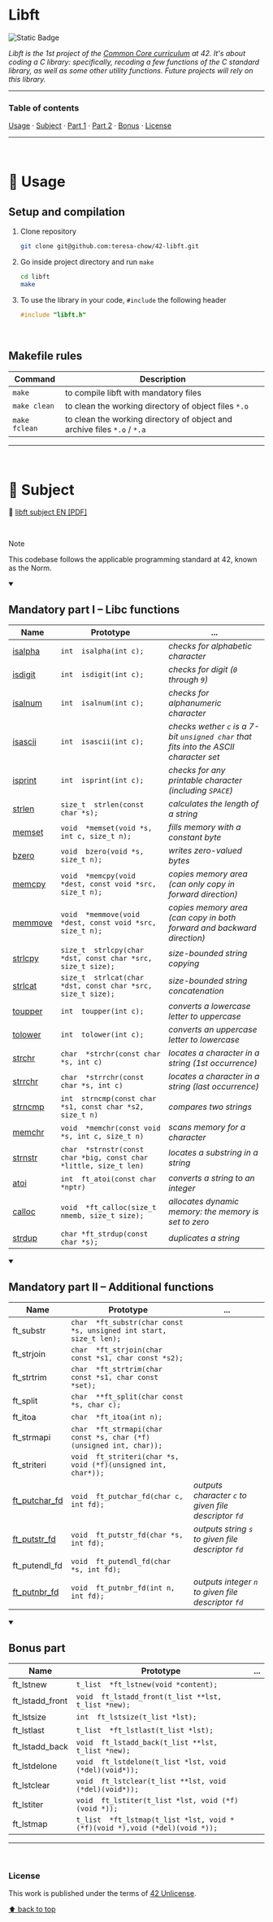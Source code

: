 # Libft
![Static Badge](https://img.shields.io/badge/42%20School-Rank%200-%2315bbbb)

_Libft is the 1st project of the [Common Core curriculum](https://42.fr/en/the-program/software-engineer-degree/) at 42. It's about coding a C library: specifically, recoding a few functions of the C standard library, as well as some other utility functions. Future projects will rely on this library._
___


### Table of contents
[Usage](#compass-usage) · [Subject](#book-subject) · [Part 1](#mandatory-part-i--libc-functions) · [Part 2](#mandatory-part-ii--additional-functions) · [Bonus](#bonus-part) · [License](#license)

___

</br>

# :compass: Usage
## Setup and compilation

1. Clone repository
    ```bash
    git clone git@github.com:teresa-chow/42-libft.git
    ```

2. Go inside project directory and run `make`
    ```bash
    cd libft
    make
    ```
3. To use the library in your code, `#include` the following header
    ```c
    #include "libft.h"
    ```

</br>

## Makefile rules

Command | Description
--|--
`make` | to compile libft with mandatory files
`make clean` | to clean the working directory of object files `*.o`
`make fclean` | to clean the working directory of object and archive files `*.o` / `*.a`

___

</br>

# :book: Subject
:page_facing_up: [libft subject EN [PDF]](https://github.com/teresa-chow/42-libft/blob/main/en_libft_2023.pdf)

</br>

>[!NOTE]
>This codebase follows the applicable programming standard at 42, known as the Norm.

<details open>
  <summary><h2>Mandatory part I – Libc functions</h2></summary>

  Name | Prototype | ...
  --|--|--
  [isalpha](https://github.com/teresa-chow/42-libft/blob/main/ft_isalpha.c) | `int  isalpha(int c);` | _checks for alphabetic character_
  [isdigit](https://github.com/teresa-chow/42-libft/blob/main/ft_isdigit.c) | `int  isdigit(int c);` | _checks for digit (`0` through `9`)_
  [isalnum](https://github.com/teresa-chow/42-libft/blob/main/ft_isalnum.c) | `int  isalnum(int c);` | _checks for alphanumeric character_
  [isascii](https://github.com/teresa-chow/42-libft/blob/main/ft_isascii.c) | `int  isascii(int c);` | _checks wether `c` is a 7-bit `unsigned char` that fits into the ASCII character set_
  [isprint](https://github.com/teresa-chow/42-libft/blob/main/ft_isprint.c) | `int  isprint(int c);` | _checks for any printable character (including `SPACE`)_
  [strlen](https://github.com/teresa-chow/42-libft/blob/main/ft_strlen.c) | `size_t  strlen(const char *s);` | _calculates the length of a string_
  [memset](https://github.com/teresa-chow/42-libft/blob/main/ft_memset.c) | `void  *memset(void *s, int c, size_t n);` | _fills memory with a constant byte_
  [bzero](https://github.com/teresa-chow/42-libft/blob/main/ft_bzero.c) | `void  bzero(void *s, size_t n);` | _writes zero-valued bytes_
  [memcpy](https://github.com/teresa-chow/42-libft/blob/main/ft_memcpy.c) | `void  *memcpy(void *dest, const void *src, size_t n);` | _copies memory area (can only copy in forward direction)_
  [memmove](https://github.com/teresa-chow/42-libft/blob/main/ft_memmove.c) | `void  *memmove(void *dest, const void *src, size_t n);` | _copies memory area (can copy in both forward and backward direction)_
  [strlcpy](https://github.com/teresa-chow/42-libft/blob/main/ft_strlcpy.c) | `size_t  strlcpy(char *dst, const char *src, size_t size);` | _size-bounded string copying_
  [strlcat](https://github.com/teresa-chow/42-libft/blob/main/ft_strlcat.c) | `size_t  strlcat(char *dst, const char *src, size_t size);` | _size-bounded string concatenation_
  [toupper](https://github.com/teresa-chow/42-libft/blob/main/ft_toupper.c) | `int  toupper(int c);` | _converts a lowercase letter to uppercase_
  [tolower](https://github.com/teresa-chow/42-libft/blob/main/ft_tolower.c) | `int  tolower(int c);` | _converts an uppercase letter to lowercase_
  [strchr](https://github.com/teresa-chow/42-libft/blob/main/ft_strchr.c) | `char  *strchr(const char *s, int c)` | _locates a character in a string (1st occurrence)_
  [strrchr](https://github.com/teresa-chow/42-libft/blob/main/ft_strrchr.c) | `char  *strrchr(const char *s, int c)` | _locates a character in a string (last occurrence)_
  [strncmp](https://github.com/teresa-chow/42-libft/blob/main/ft_strncmp.c) | `int  strncmp(const char *s1, const char *s2, size_t n)` | _compares two strings_
  [memchr](https://github.com/teresa-chow/42-libft/blob/main/ft_memchr.c) | `void  *memchr(const void *s, int c, size_t n)` | _scans memory for a character_
  [strnstr](https://github.com/teresa-chow/42-libft/blob/main/ft_strnstr.c) | `char  *strnstr(const char *big, const char *little, size_t len)` | _locates a substring in a string_
  [atoi](https://github.com/teresa-chow/42-libft/blob/main/ft_atoi.c) | `int  ft_atoi(const char *nptr)` | _converts a string to an integer_
  [calloc](https://github.com/teresa-chow/42-libft/blob/main/ft_calloc.c) | `void  *ft_calloc(size_t nmemb, size_t size);` | _allocates dynamic memory: the memory is set to zero_
  [strdup](https://github.com/teresa-chow/42-libft/blob/main/ft_strdup.c) | `char *ft_strdup(const char *s);` | _duplicates a string_
</details>

<details open>
  <summary><h2>Mandatory part II – Additional functions</h2></summary>

  Name | Prototype | ...
  --|--|--
  ft_substr | `char  *ft_substr(char const *s, unsigned int start, size_t len);` |
  ft_strjoin | `char  *ft_strjoin(char const *s1, char const *s2);` |
  ft_strtrim | `char  *ft_strtrim(char const *s1, char const *set);` |
  ft_split | `char  **ft_split(char const *s, char c);` |
  ft_itoa | `char  *ft_itoa(int n);` |
  ft_strmapi | `char  *ft_strmapi(char const *s, char (*f)(unsigned int, char));` |
  ft_striteri | `void  ft_striteri(char *s, void (*f)(unsigned int, char*));` |
  [ft_putchar_fd](https://github.com/teresa-chow/42-libft/blob/main/ft_putchar_fd.c) | `void  ft_putchar_fd(char c, int fd);` | _outputs character `c` to given file descriptor `fd`_
  [ft_putstr_fd](https://github.com/teresa-chow/42-libft/blob/main/ft_putstr_fd.c) | `void  ft_putstr_fd(char *s, int fd);` | _outputs string `s` to given file descriptor `fd`_
  ft_putendl_fd | `void  ft_putendl_fd(char *s, int fd);` |
  [ft_putnbr_fd](https://github.com/teresa-chow/42-libft/blob/main/ft_putnbr_fd.c) | `void  ft_putnbr_fd(int n, int fd);` | _outputs integer `n` to given file descriptor `fd`_
</details>


<details open>
  <summary><h2>Bonus part</h2></summary>

  Name | Prototype | ...
  --|--|--
  ft_lstnew | `t_list  *ft_lstnew(void *content);` |
  ft_lstadd_front | `void  ft_lstadd_front(t_list **lst, t_list *new);` |
  ft_lstsize | `int  ft_lstsize(t_list *lst);` |
  ft_lstlast | `t_list  *ft_lstlast(t_list *lst);` |
  ft_lstadd_back | `void  ft_lstadd_back(t_list **lst, t_list *new);` |
  ft_lstdelone | `void  ft_lstdelone(t_list *lst, void (*del)(void*));` |
  ft_lstclear | `void  ft_lstclear(t_list **lst, void (*del)(void*));` |
  ft_lstiter | `void  ft_lstiter(t_list *lst, void (*f)(void *));` |
  ft_lstmap | `t_list  *ft_lstmap(t_list *lst, void *(*f)(void *),void (*del)(void *));` |
</details>

___

</br>

### License
This work is published under the terms of [42 Unlicense](https://github.com/teresa-chow/42-libft/blob/main/LICENSE).

[⬆ back to top](#libft)
